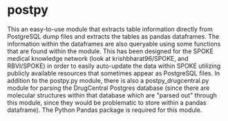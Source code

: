 # postpy
This an easy-to-use module that extracts table information directly from PostgreSQL dump files and extracts the tables as pandas dataframes. The information within the dataframes are also queryable using some functions that are found within the module. This has been designed for the SPOKE medical knowledge network (look at krishbharat96/SPOKE, and RBVI/SPOKE) in order to easily auto-update the data within SPOKE utilizing publicly available resources that sometimes appear as PostgreSQL files. In addition to the postpy.py module, there is also a postpy_drugcentral.py module for parsing the DrugCentral Postgres database (since there are molecular structures within that database which are "parsed out" through this module, since they would be problematic to store within a pandas dataframe). The Python Pandas package is required for this module. 
